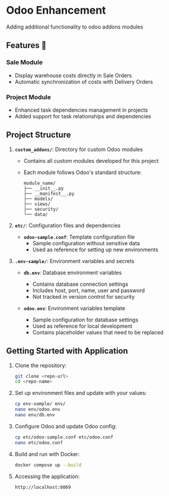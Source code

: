 # Odoo Enhancement

Adding additional functionality to odoo addons modules

## Features 🚀

### Sale Module

- Display warehouse costs directly in Sale Orders
- Automatic synchronization of costs with Delivery Orders

### Project Module

- Enhanced task dependencies management in projects
- Added support for task relationships and dependencies

## Project Structure

1. **`custom_addons/`**: Directory for custom Odoo modules
    - Contains all custom modules developed for this project
    - Each module follows Odoo's standard structure:

      ```text
      module_name/
      ├── __init__.py
      ├── __manifest__.py
      ├── models/
      ├── views/
      ├── security/
      └── data/
      ```

2. **`etc/`**: Configuration files and dependencies
    - **`odoo-sample.conf`**: Template configuration file
      - Sample configuration without sensitive data
      - Used as reference for setting up new environments

3. **`.env-sample/`**: Environment variables and secrets
    - **`db.env`**: Database environment variables
      - Contains database connection settings
      - Includes host, port, name, user and password
      - Not tracked in version control for security

    - **`odoo.env`**: Environment variables template
      - Sample configuration for database settings
      - Used as reference for local development
      - Contains placeholder values that need to be replaced

## Getting Started with Application

1. Clone the repository:

   ```bash
   git clone <repo-url>
   cd <repo-name>
   ```

2. Set up environment files and update with your values:

   ```bash
   cp env-sample/ env/
   nano env/odoo.env
   nano env/db.env
   ```

3. Configure Odoo and update Odoo config:

   ```bash
   cp etc/odoo-sample.conf etc/odoo.conf
   nano etc/odoo.conf
   ```

4. Build and run with Docker:

   ```bash
   docker compose up --build
   ```

5. Accessing the application:

    ```bash
    http://localhost:8069
    ```
